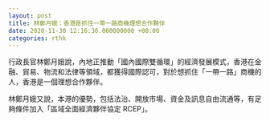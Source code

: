 ```yaml
---
layout: post
title: 林鄭月娥：香港是抓住一帶一路商機理想合作夥伴
date: 2020-11-30 12:16:36.000000000 +08:00
categories: rthk
---
```


行政長官林鄭月娥說，內地正推動「國內國際雙循環」的經濟發展模式，香港在金融、貿易、物流和法律等領域，都獲得國際認可，對於想抓住「一帶一路」商機的人，香港是一個理想合作夥伴。

林鄭月娥又說，本港的優勢，包括法治、開放市場、資金及訊息自由流通等，有足夠條件加入「區域全面經濟夥伴協定 RCEP」。
